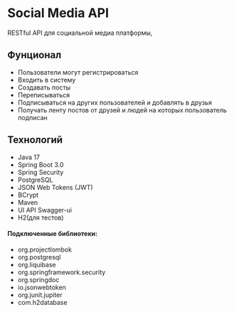 # Social Media API
RESTful API для социальной медиа платформы, 

## Фунционал
* Пользователи могут регистрироваться
* Входить в систему
* Создавать посты
* Переписываться
* Подписываться на других пользователей и добавлять в друзья
* Получать ленту постов от друзей и людей на которых пользователь подписан

## Технологий
* Java 17
* Spring Boot 3.0
* Spring Security
* PostgreSQL
* JSON Web Tokens (JWT)
* BCrypt
* Maven
* UI API Swagger-ui
* H2(для тестов)

#### Подключенные библиотеки:
+ org.projectlombok
+ org.postgresql
+ org.liquibase
+ org.springframework.security
+ org.springdoc
+ io.jsonwebtoken
+ org.junit.jupiter
+ com.h2database

## 